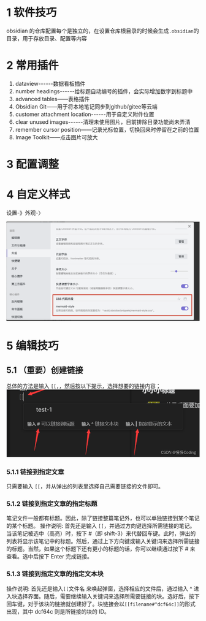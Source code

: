 
# 1 软件技巧
obsidian 的仓库配置每个是独立的，在设置仓库根目录的时候会生成`.obsidian`的目录，用于存放目录、配置等内容



# 2 常用插件
1. dataview------数据看板插件
2. number headings------给标题自动编号的插件，会实际增加数字到标题中
3. advanced tables——表格插件
4. Obsidian Git——用于将本地笔记同步到github/gitee等云端
5. customer attachment location------用于自定义附件位置
6. clear unused images------清理未使用图片，目前排除目录功能尚未弄清
7. remember cursor position——记录光标位置，切换回来时停留在之前的位置
8. Image Toolkit——点击图片可放大


# 3 配置调整

# 4 自定义样式
设置-》外观-〉

![](obsidian.assets/image-20220928164657031.png)


# 5 编辑技巧
## 5.1 （重要）创建链接
总体的方法是输入 `[[`，，然后按以下提示，选择想要的链接内容；
![](obsidian.assets/image-20220930104729978.png)

### 5.1.1 链接到指定文章
只需要输入 `[[`，并从弹出的列表里选择自己需要链接的文件即可。

### 5.1.2 链接到指定文章的指定标题
笔记文件一般都有标题。因此，除了链接整篇笔记外，也可以单独链接到某个笔记的某个标题。
操作说明: 首先还是输入 ``[[``，并通过方向键选择所需链接的笔记。当该笔记被选中（高亮）时，按下 #（即 shift-3）来代替回车键。此时，弹出的列表将显示该笔记中的标题。然后，通过上下方向键或输入关键词来选择所需链接的标题。当然，如果这个标题下还有更小的标题的话，你可以继续通过按下 # 来查看。选中后按下 Enter 完成链接。

### 5.1.3 链接到指定文章的指定文本块
操作说明: 首先还是输入`[[`文件名 来唤起弹窗，选择相应的文件后，通过输入 ^ 进入块选择界面。随后，需要继续输入关键词来选择所需要链接的块。选好后，按下回车键，对于该块的链接就创建好了。块链接会以` [[filename#^dcf64c]] `的形式出现，其中 dcf64c 则是所链接的块的 ID。



